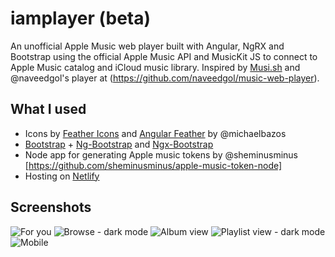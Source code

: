 # iamplayer (beta)

An unofficial Apple Music web player built with Angular, NgRX and Bootstrap using the official Apple Music API and MusicKit JS to connect to Apple Music catalog and iCloud music library. Inspired by [Musi.sh](https://musi.sh/) and @naveedgol's player at (https://github.com/naveedgol/music-web-player).

## What I used

- Icons by [Feather Icons](https://feathericons.com) and [Angular Feather](https://github.com/michaelbazos/angular-feather) by @michaelbazos
- [Bootstrap](https://getbootstrap.com) + [Ng-Bootstrap](https://ng-bootstrap.github.io/#/home) and [Ngx-Bootstrap](https://valor-software.com/ngx-bootstrap/#/)
- Node app for generating Apple music tokens by @sheminusminus [https://github.com/sheminusminus/apple-music-token-node]
- Hosting on [Netlify](https://netlify.com)

## Screenshots

![For you](https://imgur.com/l1LuRLM.png)
![Browse - dark mode](https://imgur.com/Nfyg7PJ.png)
![Album view](https://i.imgur.com/rhzzOq0.png)
![Playlist view - dark mode](https://i.imgur.com/od7eD3C.png)
![Mobile](https://i.imgur.com/shkU5oK.png)

